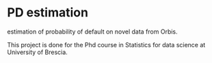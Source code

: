 # PD estimation
estimation of probability of default on novel data from Orbis.

This project is done for the Phd course in Statistics for data science at University of Brescia.
